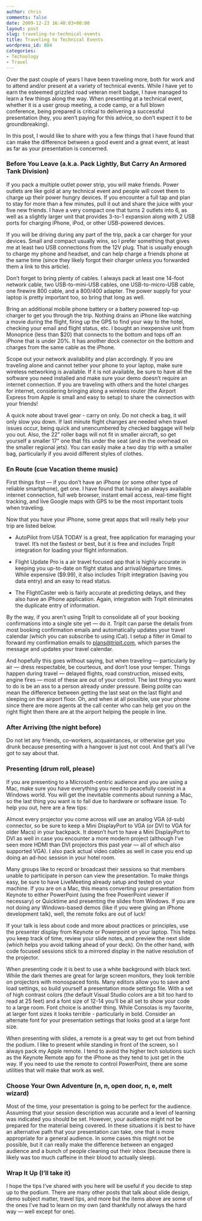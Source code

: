 ```yaml
---
author: chris
comments: false
date: 2009-12-23 16:48:03+00:00
layout: post
slug: traveling-to-technical-events
title: Traveling to Technical Events
wordpress_id: 884
categories:
- Technology
- Travel
---
```


Over the past couple of years I have been traveling more, both for work and to attend and/or present at a variety of technical events. While I have yet to earn the esteemed grizzled road veteran merit badge, I have managed to learn a few things along the way. When presenting at a technical event, whether it is a user group meeting, a code camp, or a full blown conference, being prepared is critical to delivering a successful presentation (hey, you aren’t paying for this advice, so don’t expect it to be groundbreaking).




In this post, I would like to share with you a few things that I have found that can make the difference between a good event and a great event, at least as far as your presentation is concerned.




### Before You Leave (a.k.a. Pack Lightly, But Carry An Armored Tank Division)




If you pack a multiple outlet power strip, you will make friends. Power outlets are like gold at any technical event and people will covet them to charge up their power hungry devices. If you encounter a full tap and plan to stay for more than a few minutes, pull it out and share the juice with your five new friends. I have a very compact one that turns 2 outlets into 6, as well as a slightly larger unit that provides 3-to-1 expansion along with 2 USB ports for charging iPhone, iPod, or other USB-powered devices.




If you will be driving during any part of the trip, pack a car charger for your devices. Small and compact usually wins, so I prefer something that gives me at least two USB connections from the 12V plug. That is usually enough to charge my phone and headset, and can help charge a friends phone at the same time (since they likely forgot their charger unless you forwarded them a link to this article).




Don’t forget to bring plenty of cables. I always pack at least one 14-foot network cable, two USB-to-mini-USB cables, one USB-to-micro-USB cable, one firewire 800 cable, and a 800/400 adapter. The power supply for your laptop is pretty important too, so bring that long as well.




Bring an additional mobile phone battery or a battery powered top-up charger to get you through the trip. Nothing drains an iPhone like watching a movie during the flight, firing up the GPS to find your way to the hotel, checking your email and flight status, etc. I bought an inexpensive unit from Monoprice (less than $20) that connects to the bottom and tops off an iPhone that is under 20%. It has another dock connector on the bottom and charges from the same cable as the iPhone.




Scope out your network availability and plan accordingly. If you are traveling alone and cannot tether your phone to your laptop, make sure wireless networking is available. If it is not available, be sure to have all the software you need installed and make sure your demo doesn’t require an internet connection. If you are traveling with others and the hotel charges for internet, considering bringing along a wireless router (the Airport Express from Apple is small and easy to setup) to share the connection with your friends!




A quick note about travel gear - carry on only. Do not check a bag, it will only slow you down. If last minute flight changes are needed when travel issues occur, being quick and unencumbered by checked baggage will help you out. Also, the 22” roller bags will not fit in smaller aircraft, so get yourself a smaller 17” one that fits under the seat (and in the overhead on the smaller regional jets). You can easily make a two day trip with a smaller bag, particularly if you avoid different styles of clothes.




### En Route (cue Vacation theme music)




First things first — if you don’t have an iPhone (or some other type of reliable smartphone), get one. I have found that having an always available internet connection, full web browser, instant email access, real-time flight tracking, and live Google maps with GPS to be the most important tools when traveling. 




Now that you have your iPhone, some great apps that will really help your trip are listed below.






  * AutoPilot from USA TODAY is a great, free application for managing your travel. It’s not the fastest or best, but it is free and includes TripIt integration for loading your flight information.


  * Flight Update Pro is a air travel focused app that is highly accurate in keeping you up-to-date on flight status and arrival/departure times. While expensive ($9.99), it also includes TripIt integration (saving you data entry) and an easy to read status. 


  * The FlightCaster web is fairly accurate at predicting delays, and they also have an iPhone application. Again, integration with TripIt eliminates the duplicate entry of information.




By the way, if you aren’t using TripIt to consolidate all of your booking confirmations into a single site yet — do it. TripIt can parse the details from most booking confirmation emails and automatically updates your travel calendar (which you can subscribe to using iCal). I setup a filter in Gmail to forward my confirmation emails to plans@tripit.com, which parses the message and updates your travel calendar.




And hopefully this goes without saying, but when traveling — particularly by air — dress respectable, be courteous, and don’t lose your temper. Things happen during travel — delayed flights, road construction, missed exits, engine fires — most of these are out of your control. The last thing you want to do is be an ass to a person already under pressure. Being polite can mean the difference between getting the last seat on the last flight and sleeping on the airport floor. Oh, and when at all possible, use your phone since there are more agents at the call center who can help get you on the right flight then there are at the airport helping the people in line.




### After Arriving (the night before)




Do not let any friends, co-workers, acquaintances, or otherwise get you drunk because presenting with a hangover is just not cool. And that’s all I’ve got to say about that.




### Presenting (drum roll, please)




If you are presenting to a Microsoft-centric audience and you are using a Mac, make sure you have everything you need to peacefully coexist in a Windows world. You will get the inevitable comments about running a Mac, so the last thing you want is to fail due to hardware or software issue. To help you out, here are a few tips:




Almost every projector you come across will use an analog VGA (d-sub) connector, so be sure to keep a Mini DisplayPort to VGA (or DVI to VGA for older Macs) in your backpack. It doesn’t hurt to have a Mini DisplayPort to DVI as well in case you encounter a more modern project (although I’ve seen more HDMI than DVI projectors this past year — all of which also supported VGA). I also pack actual video cables as well in case you end up doing an ad-hoc session in your hotel room.




Many groups like to record or broadcast their sessions so that members unable to participate in person can view the presentation. To make things easy, be sure to have LiveMeeting already setup and tested on your machine. If you are on a Mac, this means converting your presentation from Keynote to either PowerPoint (using the free PowerPoint viewer if necessary) or Quicktime and presenting the slides from Windows. If you are not doing any Windows-based demos (like if you were giving an iPhone development talk), well, the remote folks are out of luck!




If your talk is less about code and more about practices or principles, use the presenter display from Keynote or Powerpoint on your laptop. This helps you keep track of time, review your slide notes, and preview the next slide (which helps you avoid talking ahead of your deck). On the other hand, with code focused sessions stick to a mirrored display in the native resolution of the projector.




When presenting code it is best to use a white background with black text. While the dark themes are great for large screen monitors, they look terrible on projectors with monospaced fonts. Many editors allow you to save and load settings, so build yourself a presentation mode settings file. With a set of high contrast colors (the default Visual Studio colors are a bit too hard to read at 25 feet) and a font size of 12-14 you’ll be all set to show your code to a large room. Font choice is another thing. While Consolas is my favorite, at larger font sizes it looks terrible - particularly in bold. Consider an alternate font for your presentation settings that looks good at a large font size.




When presenting with slides, a remote is a great way to get out from behind the podium. I like to present while standing in front of the screen, so I always pack my Apple remote. I tend to avoid the higher tech solutions such as the Keynote Remote app for the iPhone as they tend to just get in the way. If you need to use the remote to control PowerPoint, there are some utilities that will make that work as well.




### Choose Your Own Adventure (n, n, open door, n, e, melt wizard)




Most of the time, your presentation is going to be perfect for the audience. Assuming that your session description was accurate and a level of learning was indicated you should be set. However, your audience might not be prepared for the material being covered. In these situations it is best to have an alternative path that your presentation can take, one that is more appropriate for a general audience. In some cases this might not be possible, but it can really make the difference between an engaged audience and a bunch of people cleaning out their inbox (because there is likely was too much caffeine in their blood to actually sleep).




### Wrap It Up (I’ll take it)




I hope the tips I’ve shared with you here will be useful if you decide to step up to the podium. There are many other posts that talk about slide design, demo subject matter, travel tips, and more but the items above are some of the ones I’ve had to learn on my own (and thankfully not always the hard way — well except for one).






